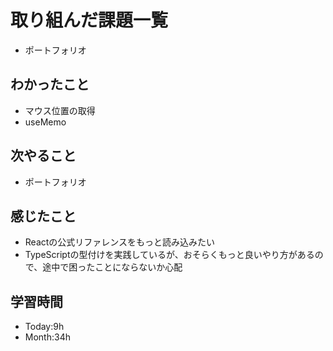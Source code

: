 # 取り組んだ課題一覧
- ポートフォリオ
## わかったこと
- マウス位置の取得
- useMemo
## 次やること
- ポートフォリオ
## 感じたこと
- Reactの公式リファレンスをもっと読み込みたい
- TypeScriptの型付けを実践しているが、おそらくもっと良いやり方があるので、途中で困ったことにならないか心配
## 学習時間
- Today:9h
- Month:34h
